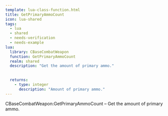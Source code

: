 ```yaml
---
template: lua-class-function.html
title: GetPrimaryAmmoCount
icon: lua-shared
tags:
  - lua
  - shared
  - needs-verification
  - needs-example
lua:
  library: CBaseCombatWeapon
  function: GetPrimaryAmmoCount
  realm: shared
  description: "Get the amount of primary ammo."
  
  
  returns:
    - type: integer
      description: "Amount of primary ammo."
---
```


<div class="lua__search__keywords">
CBaseCombatWeapon:GetPrimaryAmmoCount &#x2013; Get the amount of primary ammo.
</div>
